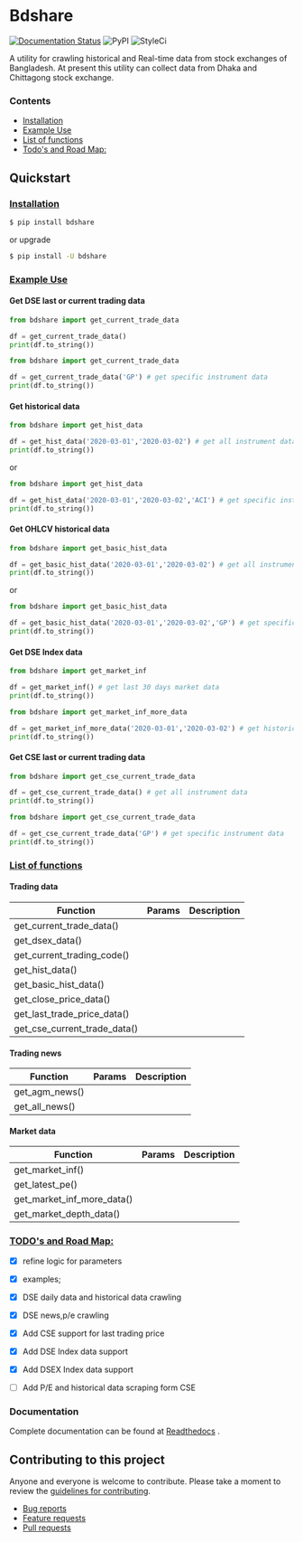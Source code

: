 # Bdshare

[![Documentation Status](https://readthedocs.org/projects/bdshare/badge/?version=latest)](https://bdshare.readthedocs.io/en/latest/?badge=latest)
![PyPI](https://img.shields.io/pypi/v/bdshare)
![StyleCi](https://github.styleci.io/repos/253465924/shield)


A utility for crawling historical and Real-time data from stock exchanges of Bangladesh. At present this utility can collect data from Dhaka and Chittagong stock exchange.

### <a name="contents"></a>Contents
- [Installation](#install)
- [Example Use](#usage)
- [List of functions](#functions)
- [Todo's and Road Map:](#roadmap)


## Quickstart

### <a name="install"></a>[Installation](#contents)

```sh
$ pip install bdshare
```
or upgrade
```sh
$ pip install -U bdshare
```

### <a name="usage"></a>[Example Use](#contents)

#### Get DSE last or current trading data
```python
from bdshare import get_current_trade_data

df = get_current_trade_data()
print(df.to_string())
```
```python
from bdshare import get_current_trade_data

df = get_current_trade_data('GP') # get specific instrument data
print(df.to_string())
```

#### Get historical data
```python
from bdshare import get_hist_data

df = get_hist_data('2020-03-01','2020-03-02') # get all instrument data
print(df.to_string())
```
or
```python
from bdshare import get_hist_data

df = get_hist_data('2020-03-01','2020-03-02','ACI') # get specific instrument data
print(df.to_string())
```

#### Get OHLCV historical data
```python
from bdshare import get_basic_hist_data

df = get_basic_hist_data('2020-03-01','2020-03-02') # get all instrument data
print(df.to_string())
```
or
```python
from bdshare import get_basic_hist_data

df = get_basic_hist_data('2020-03-01','2020-03-02','GP') # get specific instrument data
print(df.to_string())
```

#### Get DSE Index data
```python
from bdshare import get_market_inf

df = get_market_inf() # get last 30 days market data
print(df.to_string())
```

```python
from bdshare import get_market_inf_more_data

df = get_market_inf_more_data('2020-03-01','2020-03-02') # get historical market data
print(df.to_string())
```

#### Get CSE last or current trading data
```python
from bdshare import get_cse_current_trade_data

df = get_cse_current_trade_data() # get all instrument data
print(df.to_string())
```
```python
from bdshare import get_cse_current_trade_data

df = get_cse_current_trade_data('GP') # get specific instrument data
print(df.to_string())
```

### <a name="functions"></a> [List of functions](#contents)

#### Trading data
|Function|Params|Description|
|---|---|---|
|get_current_trade_data()|||
|get_dsex_data()|||
|get_current_trading_code()|||
|get_hist_data()|||
|get_basic_hist_data()|||
|get_close_price_data()|||
|get_last_trade_price_data()|||
|get_cse_current_trade_data()|||

#### Trading news
|Function|Params|Description|
|---|---|---|
|get_agm_news()|||
|get_all_news()|||

#### Market data
|Function|Params|Description|
|---|---|---|
|get_market_inf()|||
|get_latest_pe()|||
|get_market_inf_more_data()|||
|get_market_depth_data()|||

### <a name="roadmap"></a> [TODO's and Road Map:](#contents)
 - [x] refine logic for parameters 
 - [x] examples;
 - [x] DSE daily data and historical data crawling
 - [x] DSE news,p/e crawling
 - [x] Add CSE support for last trading price
 - [x] Add DSE Index data support
 - [x] Add DSEX Index data support
 - [ ] Add P/E and historical data scraping form CSE


### Documentation

Complete documentation can be found at [Readthedocs](http://bdshare.readthedocs.io/en/latest/ "bdshare's readthedocs") .


## Contributing to this project

Anyone and everyone is welcome to contribute. Please take a moment to
review the [guidelines for contributing](CONTRIBUTING.md).

* [Bug reports](CONTRIBUTING.md#bugs)
* [Feature requests](CONTRIBUTING.md#features)
* [Pull requests](CONTRIBUTING.md#pull-requests)
